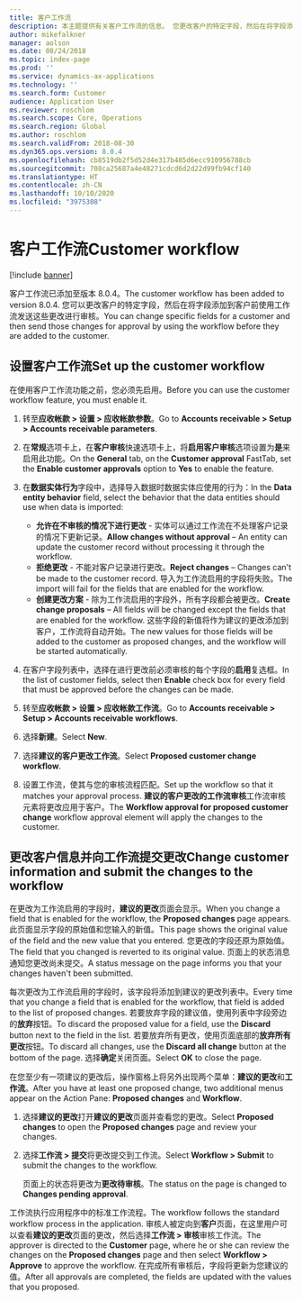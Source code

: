 ```yaml
---
title: 客户工作流
description: 本主题提供有关客户工作流的信息。 您更改客户的特定字段，然后在将字段添加到客户前使用工作流发送这些更改进行审核。
author: mikefalkner
manager: aolson
ms.date: 08/24/2018
ms.topic: index-page
ms.prod: ''
ms.service: dynamics-ax-applications
ms.technology: ''
ms.search.form: Customer
audience: Application User
ms.reviewer: roschlom
ms.search.scope: Core, Operations
ms.search.region: Global
ms.author: roschlom
ms.search.validFrom: 2018-08-30
ms.dyn365.ops.version: 8.0.4
ms.openlocfilehash: cb8519db2f5d52d4e317b485d6ecc910956788cb
ms.sourcegitcommit: 708ca25687a4e48271cdcd6d2d22d99fb94cf140
ms.translationtype: HT
ms.contentlocale: zh-CN
ms.lasthandoff: 10/10/2020
ms.locfileid: "3975308"
---
```

# <a name="customer-workflow"></a><span data-ttu-id="6480f-104">客户工作流</span><span class="sxs-lookup"><span data-stu-id="6480f-104">Customer workflow</span></span>

[!include [banner](../includes/banner.md)]

<span data-ttu-id="6480f-105">客户工作流已添加至版本 8.0.4。</span><span class="sxs-lookup"><span data-stu-id="6480f-105">The customer workflow has been added to version 8.0.4.</span></span> <span data-ttu-id="6480f-106">您可以更改客户的特定字段，然后在将字段添加到客户前使用工作流发送这些更改进行审核。</span><span class="sxs-lookup"><span data-stu-id="6480f-106">You can change specific fields for a customer and then send those changes for approval by using the workflow before they are added to the customer.</span></span>

## <a name="set-up-the-customer-workflow"></a><span data-ttu-id="6480f-107">设置客户工作流</span><span class="sxs-lookup"><span data-stu-id="6480f-107">Set up the customer workflow</span></span>

<span data-ttu-id="6480f-108">在使用客户工作流功能之前，您必须先启用。</span><span class="sxs-lookup"><span data-stu-id="6480f-108">Before you can use the customer workflow feature, you must enable it.</span></span>

1. <span data-ttu-id="6480f-109">转至**应收帐款 \> 设置 \> 应收帐款参数**。</span><span class="sxs-lookup"><span data-stu-id="6480f-109">Go to **Accounts receivable \> Setup \> Accounts receivable parameters**.</span></span>
2. <span data-ttu-id="6480f-110">在**常规**选项卡上，在**客户审核**快速选项卡上，将**启用客户审核**选项设置为**是**来启用此功能。</span><span class="sxs-lookup"><span data-stu-id="6480f-110">On the **General** tab, on the **Customer approval** FastTab, set the **Enable customer approvals** option to **Yes** to enable the feature.</span></span>
3. <span data-ttu-id="6480f-111">在**数据实体行为**字段中，选择导入数据时数据实体应使用的行为：</span><span class="sxs-lookup"><span data-stu-id="6480f-111">In the **Data entity behavior** field, select the behavior that the data entities should use when data is imported:</span></span>

    - <span data-ttu-id="6480f-112">**允许在不审核的情况下进行更改** - 实体可以通过工作流在不处理客户记录的情况下更新记录。</span><span class="sxs-lookup"><span data-stu-id="6480f-112">**Allow changes without approval** – An entity can update the customer record without processing it through the workflow.</span></span>
    - <span data-ttu-id="6480f-113">**拒绝更改** - 不能对客户记录进行更改。</span><span class="sxs-lookup"><span data-stu-id="6480f-113">**Reject changes** – Changes can't be made to the customer record.</span></span> <span data-ttu-id="6480f-114">导入为工作流启用的字段将失败。</span><span class="sxs-lookup"><span data-stu-id="6480f-114">The import will fail for the fields that are enabled for the workflow.</span></span>
    - <span data-ttu-id="6480f-115">**创建更改方案** - 除为工作流启用的字段外，所有字段都会被更改。</span><span class="sxs-lookup"><span data-stu-id="6480f-115">**Create change proposals** – All fields will be changed except the fields that are enabled for the workflow.</span></span> <span data-ttu-id="6480f-116">这些字段的新值将作为建议的更改添加到客户，工作流将自动开始。</span><span class="sxs-lookup"><span data-stu-id="6480f-116">The new values for those fields will be added to the customer as proposed changes, and the workflow will be started automatically.</span></span>

4. <span data-ttu-id="6480f-117">在客户字段列表中，选择在进行更改前必须审核的每个字段的**启用**复选框。</span><span class="sxs-lookup"><span data-stu-id="6480f-117">In the list of customer fields, select then **Enable** check box for every field that must be approved before the changes can be made.</span></span>
5. <span data-ttu-id="6480f-118">转至**应收帐款 \> 设置 \> 应收帐款工作流**。</span><span class="sxs-lookup"><span data-stu-id="6480f-118">Go to **Accounts receivable \> Setup \> Accounts receivable workflows**.</span></span>
6. <span data-ttu-id="6480f-119">选择**新建**。</span><span class="sxs-lookup"><span data-stu-id="6480f-119">Select **New**.</span></span>
7. <span data-ttu-id="6480f-120">选择**建议的客户更改工作流**。</span><span class="sxs-lookup"><span data-stu-id="6480f-120">Select **Proposed customer change workflow**.</span></span> 
8. <span data-ttu-id="6480f-121">设置工作流，使其与您的审核流程匹配。</span><span class="sxs-lookup"><span data-stu-id="6480f-121">Set up the workflow so that it matches your approval process.</span></span> <span data-ttu-id="6480f-122">**建议的客户更改的工作流审核**工作流审核元素将更改应用于客户。</span><span class="sxs-lookup"><span data-stu-id="6480f-122">The **Workflow approval for proposed customer change** workflow approval element will apply the changes to the customer.</span></span>

## <a name="change-customer-information-and-submit-the-changes-to-the-workflow"></a><span data-ttu-id="6480f-123">更改客户信息并向工作流提交更改</span><span class="sxs-lookup"><span data-stu-id="6480f-123">Change customer information and submit the changes to the workflow</span></span>

<span data-ttu-id="6480f-124">在更改为工作流启用的字段时，**建议的更改**页面会显示。</span><span class="sxs-lookup"><span data-stu-id="6480f-124">When you change a field that is enabled for the workflow, the **Proposed changes** page appears.</span></span> <span data-ttu-id="6480f-125">此页面显示字段的原始值和您输入的新值。</span><span class="sxs-lookup"><span data-stu-id="6480f-125">This page shows the original value of the field and the new value that you entered.</span></span> <span data-ttu-id="6480f-126">您更改的字段还原为原始值。</span><span class="sxs-lookup"><span data-stu-id="6480f-126">The field that you changed is reverted to its original value.</span></span> <span data-ttu-id="6480f-127">页面上的状态消息通知您更改尚未提交。</span><span class="sxs-lookup"><span data-stu-id="6480f-127">A status message on the page informs you that your changes haven't been submitted.</span></span>

<span data-ttu-id="6480f-128">每次更改为工作流启用的字段时，该字段将添加到建议的更改列表中。</span><span class="sxs-lookup"><span data-stu-id="6480f-128">Every time that you change a field that is enabled for the workflow, that field is added to the list of proposed changes.</span></span> <span data-ttu-id="6480f-129">若要放弃字段的建议值，使用列表中字段旁边的**放弃**按钮。</span><span class="sxs-lookup"><span data-stu-id="6480f-129">To discard the proposed value for a field, use the **Discard** button next to the field in the list.</span></span> <span data-ttu-id="6480f-130">若要放弃所有更改，使用页面底部的**放弃所有更改**按钮。</span><span class="sxs-lookup"><span data-stu-id="6480f-130">To discard all changes, use the **Discard all change** button at the bottom of the page.</span></span> <span data-ttu-id="6480f-131">选择**确定**关闭页面。</span><span class="sxs-lookup"><span data-stu-id="6480f-131">Select **OK** to close the page.</span></span>

<span data-ttu-id="6480f-132">在您至少有一项建议的更改后，操作窗格上将另外出现两个菜单：**建议的更改**和**工作流**。</span><span class="sxs-lookup"><span data-stu-id="6480f-132">After you have at least one proposed change, two additional menus appear on the Action Pane: **Proposed changes** and **Workflow**.</span></span>

1. <span data-ttu-id="6480f-133">选择**建议的更改**打开**建议的更改**页面并查看您的更改。</span><span class="sxs-lookup"><span data-stu-id="6480f-133">Select **Proposed changes** to open the **Proposed changes** page and review your changes.</span></span>
2. <span data-ttu-id="6480f-134">选择**工作流 \> 提交**将更改提交到工作流。</span><span class="sxs-lookup"><span data-stu-id="6480f-134">Select **Workflow \> Submit** to submit the changes to the workflow.</span></span>

    <span data-ttu-id="6480f-135">页面上的状态将更改为**更改待审核**。</span><span class="sxs-lookup"><span data-stu-id="6480f-135">The status on the page is changed to **Changes pending approval**.</span></span>

<span data-ttu-id="6480f-136">工作流执行应用程序中的标准工作流程。</span><span class="sxs-lookup"><span data-stu-id="6480f-136">The workflow follows the standard workflow process in the application.</span></span> <span data-ttu-id="6480f-137">审核人被定向到**客户**页面，在这里用户可以查看**建议的更改**页面的更改，然后选择**工作流 \> 审核**审核工作流。</span><span class="sxs-lookup"><span data-stu-id="6480f-137">The approver is directed to the **Customer** page, where he or she can review the changes on the **Proposed changes** page and then select **Workflow \> Approve** to approve the workflow.</span></span> <span data-ttu-id="6480f-138">在完成所有审核后，字段将更新为您建议的值。</span><span class="sxs-lookup"><span data-stu-id="6480f-138">After all approvals are completed, the fields are updated with the values that you proposed.</span></span>
